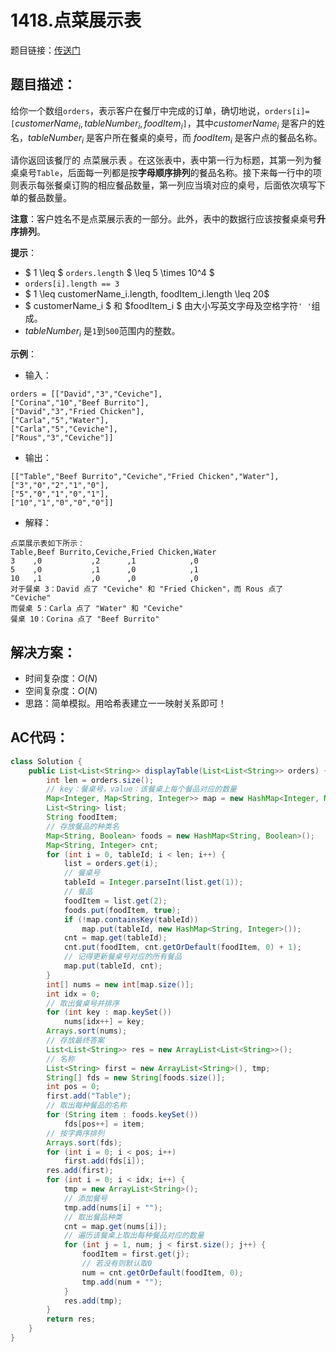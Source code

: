 # 1418.点菜展示表
题目链接：[传送门](https://leetcode-cn.com/problems/display-table-of-food-orders-in-a-restaurant/)

## 题目描述：
给你一个数组`orders`，表示客户在餐厅中完成的订单，确切地说，`orders[i]=[`$customerName_i,tableNumber_i,foodItem_i$`]`，其中$customerName_i$ 是客户的姓名，$tableNumber_i$ 是客户所在餐桌的桌号，而 $foodItem_i$ 是客户点的餐品名称。

请你返回该餐厅的 点菜展示表 。在这张表中，表中第一行为标题，其第一列为餐桌桌号`Table`，后面每一列都是按**字母顺序排列**的餐品名称。接下来每一行中的项则表示每张餐桌订购的相应餐品数量，第一列应当填对应的桌号，后面依次填写下单的餐品数量。

**注意**：客户姓名不是点菜展示表的一部分。此外，表中的数据行应该按餐桌桌号**升序排列**。

**提示**：

- $ 1 \leq $ `orders.length` $ \leq 5 \times 10^4 $
- `orders[i].length == 3`
- $ 1 \leq customerName_i.length, foodItem_i.length \leq 20$
- $ customerName_i $ 和 $foodItem_i $ 由大小写英文字母及空格字符`' '`组成。
- $tableNumber_i$ 是`1`到`500`范围内的整数。

**示例**：

- 输入：

```
orders = [["David","3","Ceviche"],
["Corina","10","Beef Burrito"],
["David","3","Fried Chicken"],
["Carla","5","Water"],
["Carla","5","Ceviche"],
["Rous","3","Ceviche"]]
```

- 输出：

```
[["Table","Beef Burrito","Ceviche","Fried Chicken","Water"],
["3","0","2","1","0"],
["5","0","1","0","1"],
["10","1","0","0","0"]]
```

- 解释：

```
点菜展示表如下所示：
Table,Beef Burrito,Ceviche,Fried Chicken,Water
3    ,0           ,2      ,1            ,0
5    ,0           ,1      ,0            ,1
10   ,1           ,0      ,0            ,0
对于餐桌 3：David 点了 "Ceviche" 和 "Fried Chicken"，而 Rous 点了 "Ceviche"
而餐桌 5：Carla 点了 "Water" 和 "Ceviche"
餐桌 10：Corina 点了 "Beef Burrito" 
```

## 解决方案：
- 时间复杂度：$O(N)$
- 空间复杂度：$O(N)$
- 思路：简单模拟。用哈希表建立一一映射关系即可！

## AC代码：
```java
class Solution {
	public List<List<String>> displayTable(List<List<String>> orders) {
		int len = orders.size();
		// key：餐桌号，value：该餐桌上每个餐品对应的数量
		Map<Integer, Map<String, Integer>> map = new HashMap<Integer, Map<String, Integer>>();
		List<String> list;
		String foodItem;
		// 存放餐品的种类名
		Map<String, Boolean> foods = new HashMap<String, Boolean>();
		Map<String, Integer> cnt;
		for (int i = 0, tableId; i < len; i++) {
			list = orders.get(i);
			// 餐桌号
			tableId = Integer.parseInt(list.get(1));
			// 餐品
			foodItem = list.get(2);
			foods.put(foodItem, true);
			if (!map.containsKey(tableId))
				map.put(tableId, new HashMap<String, Integer>());
			cnt = map.get(tableId);
			cnt.put(foodItem, cnt.getOrDefault(foodItem, 0) + 1);
			// 记得更新餐桌号对应的所有餐品
			map.put(tableId, cnt);
		}
		int[] nums = new int[map.size()];
		int idx = 0;
		// 取出餐桌号并排序
		for (int key : map.keySet())
			nums[idx++] = key;
		Arrays.sort(nums);
		// 存放最终答案
		List<List<String>> res = new ArrayList<List<String>>();
		// 名称
		List<String> first = new ArrayList<String>(), tmp;
		String[] fds = new String[foods.size()];
		int pos = 0;
		first.add("Table");
		// 取出每种餐品的名称
		for (String item : foods.keySet())
			fds[pos++] = item;
		// 按字典序排列
		Arrays.sort(fds);
		for (int i = 0; i < pos; i++)
			first.add(fds[i]);
		res.add(first);
		for (int i = 0; i < idx; i++) {
			tmp = new ArrayList<String>();
			// 添加餐号
			tmp.add(nums[i] + "");
			// 取出餐品种类
			cnt = map.get(nums[i]);
			// 遍历该餐桌上取出每种餐品对应的数量
			for (int j = 1, num; j < first.size(); j++) {
				foodItem = first.get(j);
				// 若没有则默认取0
				num = cnt.getOrDefault(foodItem, 0);
				tmp.add(num + "");
			}
			res.add(tmp);
		}
		return res;
	}
}
```